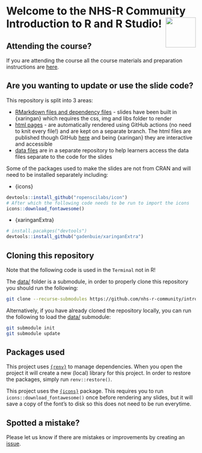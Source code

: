
<!-- README.md is generated from README.Rmd. Please edit that file -->

# Welcome to the NHS-R Community Introduction to R and R Studio! <a alt="NHS-R Community's logo" href='https://nhsrcommunity.com/'><img src='https://nhs-r-community.github.io/assets/logo/nhsr-logo.png' align="right" height="80" /></a>

<!-- badges: start -->
<!-- badges: end -->

## Attending the course?

If you are attending the course all the course materials and preparation
instructions are
[here](https://philosopher-analyst.netlify.app/collection/nhsr-intro/prework/).

## Are you wanting to update or use the slide code?

This repository is split into 3 areas:

-   [RMarkdown files and dependency
    files](https://github.com/nhs-r-community/intro_r/tree/main) -
    slides have been built in {xaringan} which requires the css, img and
    libs folder to render
-   [html
    pages](https://github.com/nhs-r-community/intro_r/tree/gh-pages) -
    are automatically rendered using GitHub actions (no need to knit
    every file!) and are kept on a separate branch. The html files are
    published though GitHub
    [here](https://nhs-r-community.github.io/intro_r/) and being
    {xaringan} they are interactive and accessible
-   [data
    files](https://github.com/nhs-r-community/intro_r_data/tree/26a2e39bd49d4aa95a8efc5b45c398386e6e4ed4)
    are in a separate repository to help learners access the data files
    separate to the code for the slides

Some of the packages used to make the slides are not from CRAN and will
need to be installed separately including:

-   {icons}

``` r
devtools::install_github("ropenscilabs/icon") 
# After which the following code needs to be run to import the icons 
icons::download_fontawesome()
```

-   {xaringanExtra}

``` r
# install.pacakges("devtools")
devtools::install_github("gadenbuie/xaringanExtra")
```

## Cloning this repository

Note that the following code is used in the `Terminal` not in R!

The [data/](https://github.com/nhs-r-community/intro_r_data/) folder is
a submodule, in order to properly clone this repository you should run
the following:

``` sh
git clone --recurse-submodules https://github.com/nhs-r-community/intro_r.git
```

Alternatively, if you have already cloned the repository locally, you
can run the following to load the
[data/](https://github.com/nhs-r-community/intro_r_data/) submodule:

``` sh
git submodule init
git submodule update
```

## Packages used

This project uses
[`{renv}`](https://rstudio.github.io/renv/articles/renv.html) to manage
dependencies. When you open the project it will create a new (local)
library for this project. In order to restore the packages, simply run
`renv::restore()`.

This project uses the
[`{icons}`](https://github.com/mitchelloharawild/icons) package. This
requires you to run `icons::download_fontawesome()` once before
rendering any slides, but it will save a copy of the font’s to disk so
this does not need to be run everytime.

## Spotted a mistake?

Please let us know if there are mistakes or improvements by creating an
[issue](https://github.com/nhs-r-community/intro_r/issues).
